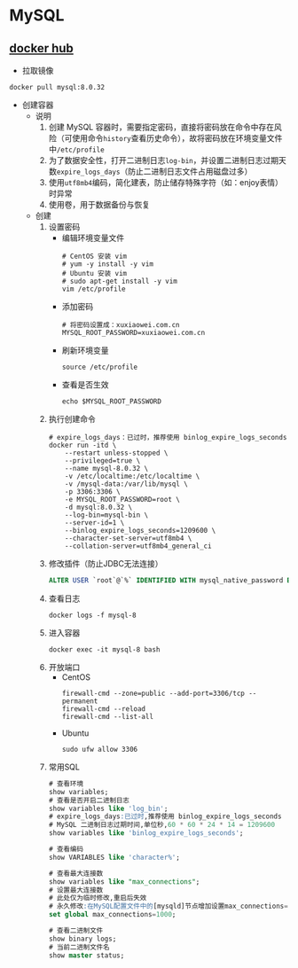# MySQL

## [docker hub](https://hub.docker.com/_/mysql)

- 拉取镜像

```shell
docker pull mysql:8.0.32
```

- 创建容器
    - 说明
        1. 创建 MySQL 容器时，需要指定密码，直接将密码放在命令中存在风险（可使用命令`history`查看历史命令），故将密码放在环境变量文件中`/etc/profile`
        2. 为了数据安全性，打开二进制日志`log-bin`，并设置二进制日志过期天数`expire_logs_days`（防止二进制日志文件占用磁盘过多）
        3. 使用`utf8mb4`编码，简化建表，防止储存特殊字符（如：enjoy表情）时异常
        4. 使用卷，用于数据备份与恢复
    - 创建
        1. 设置密码
            - 编辑环境变量文件
                ```shell
                # CentOS 安装 vim
                # yum -y install -y vim
                # Ubuntu 安装 vim
                # sudo apt-get install -y vim
                vim /etc/profile
                ```
            - 添加密码
                ```shell
                # 将密码设置成：xuxiaowei.com.cn
                MYSQL_ROOT_PASSWORD=xuxiaowei.com.cn
                ```
            - 刷新环境变量
                ```shell
                source /etc/profile
                ```
            - 查看是否生效
                ```shell
                echo $MYSQL_ROOT_PASSWORD
                ```
        2. 执行创建命令
            ```shell
            # expire_logs_days：已过时，推荐使用 binlog_expire_logs_seconds
            docker run -itd \
                --restart unless-stopped \
                --privileged=true \
                --name mysql-8.0.32 \
                -v /etc/localtime:/etc/localtime \
                -v /mysql-data:/var/lib/mysql \
                -p 3306:3306 \
                -e MYSQL_ROOT_PASSWORD=root \
                -d mysql:8.0.32 \
                --log-bin=mysql-bin \
                --server-id=1 \
                --binlog_expire_logs_seconds=1209600 \
                --character-set-server=utf8mb4 \
                --collation-server=utf8mb4_general_ci
            ```
        3. 修改插件（防止JDBC无法连接）
            ```sql
            ALTER USER `root`@`%` IDENTIFIED WITH mysql_native_password BY 'MySQL密码';
            ```
        4. 查看日志
            ```shell
            docker logs -f mysql-8
            ```
        5. 进入容器
            ```shell
            docker exec -it mysql-8 bash
            ```
        6. 开放端口
            - CentOS
                ```shell
                firewall-cmd --zone=public --add-port=3306/tcp --permanent
                firewall-cmd --reload
                firewall-cmd --list-all
                ```
            - Ubuntu
                ```shell
                sudo ufw allow 3306
                ```
        7. 常用SQL
            ```sql
            # 查看环境
            show variables;
            # 查看是否开启二进制日志
            show variables like 'log_bin';
            # expire_logs_days:已过时,推荐使用 binlog_expire_logs_seconds
            # MySQL 二进制日志过期时间,单位秒,60 * 60 * 24 * 14 = 1209600
            show variables like 'binlog_expire_logs_seconds';
            
            # 查看编码
            show VARIABLES like 'character%';
            
            # 查看最大连接数
            show variables like "max_connections";
            # 设置最大连接数
            # 此处仅为临时修改,重启后失效
            # 永久修改:在MySQL配置文件中的[mysqld]节点增加设置max_connections=1000
            set global max_connections=1000;
            
            # 查看二进制文件
            show binary logs;
            # 当前二进制文件名
            show master status;
            ```
